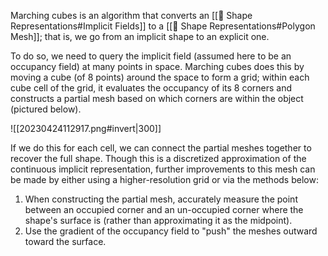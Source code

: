 Marching cubes is an algorithm that converts an [[🐰 Shape Representations#Implicit Fields]] to a [[🐰 Shape Representations#Polygon Mesh]]; that is, we go from an implicit shape to an explicit one.

To do so, we need to query the implicit field (assumed here to be an occupancy field) at many points in space. Marching cubes does this by moving a cube (of 8 points) around the space to form a grid; within each cube cell of the grid, it evaluates the occupancy of its 8 corners and constructs a partial mesh based on which corners are within the object (pictured below).

![[20230424112917.png#invert|300]]

If we do this for each cell, we can connect the partial meshes together to recover the full shape. Though this is a discretized approximation of the continuous implicit representation, further improvements to this mesh can be made by either using a higher-resolution grid or via the methods below:
1. When constructing the partial mesh, accurately measure the point between an occupied corner and an un-occupied corner where the shape's surface is (rather than approximating it as the midpoint).
2. Use the gradient of the occupancy field to "push" the meshes outward toward the surface.
